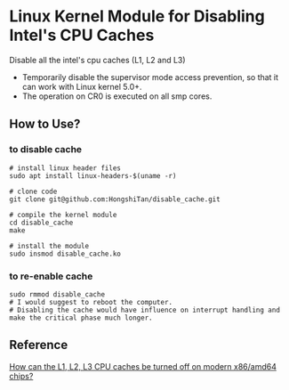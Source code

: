 # Linux Kernel Module for Disabling Intel's CPU Caches

Disable all the intel's cpu caches (L1, L2 and L3)
* Temporarily disable the supervisor mode access prevention, so that it can work with Linux kernel 5.0+.
* The operation on CR0 is executed on all smp cores. 

## How to Use?

### to disable cache

``` shell
# install linux header files
sudo apt install linux-headers-$(uname -r)

# clone code
git clone git@github.com:HongshiTan/disable_cache.git

# compile the kernel module
cd disable_cache
make

# install the module
sudo insmod disable_cache.ko
```

### to re-enable cache

``` shell
sudo rmmod disable_cache
# I would suggest to reboot the computer.
# Disabling the cache would have influence on interrupt handling and make the critical phase much longer.
```
## Reference
[How can the L1, L2, L3 CPU caches be turned off on modern x86/amd64 chips?](https://stackoverflow.com/questions/48360238/how-can-the-l1-l2-l3-cpu-caches-be-turned-off-on-modern-x86-amd64-chips)
